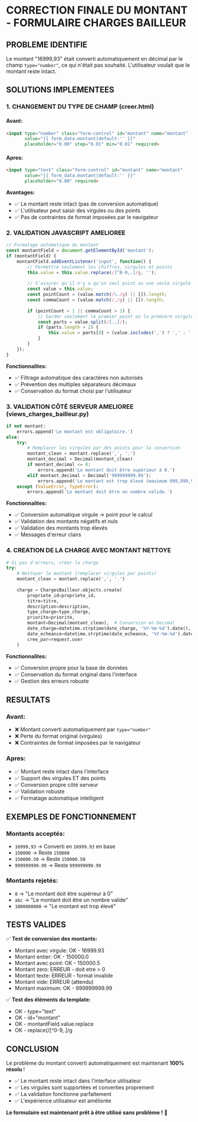 # CORRECTION FINALE DU MONTANT - FORMULAIRE CHARGES BAILLEUR

## PROBLEME IDENTIFIE
Le montant "16999,93" était converti automatiquement en décimal par le champ `type="number"`, ce qui n'était pas souhaité. L'utilisateur voulait que le montant reste intact.

## SOLUTIONS IMPLEMENTEES

### 1. CHANGEMENT DU TYPE DE CHAMP (creer.html)

#### Avant:
```html
<input type="number" class="form-control" id="montant" name="montant" 
       value="{{ form_data.montant|default:'' }}" 
       placeholder="0.00" step="0.01" min="0.01" required>
```

#### Apres:
```html
<input type="text" class="form-control" id="montant" name="montant" 
       value="{{ form_data.montant|default:'' }}" 
       placeholder="0.00" required>
```

**Avantages:**
- ✅ Le montant reste intact (pas de conversion automatique)
- ✅ L'utilisateur peut saisir des virgules ou des points
- ✅ Pas de contraintes de format imposées par le navigateur

### 2. VALIDATION JAVASCRIPT AMELIOREE

```javascript
// Formatage automatique du montant
const montantField = document.getElementById('montant');
if (montantField) {
    montantField.addEventListener('input', function() {
        // Permettre seulement les chiffres, virgules et points
        this.value = this.value.replace(/[^0-9,.]/g, '');
        
        // S'assurer qu'il n'y a qu'un seul point ou une seule virgule
        const value = this.value;
        const pointCount = (value.match(/\./g) || []).length;
        const commaCount = (value.match(/,/g) || []).length;
        
        if (pointCount > 1 || commaCount > 1) {
            // Garder seulement le premier point ou la première virgule
            const parts = value.split(/[.,]/);
            if (parts.length > 2) {
                this.value = parts[0] + (value.includes(',') ? ',' : '.') + parts.slice(1).join('');
            }
        }
    });
}
```

**Fonctionnalites:**
- ✅ Filtrage automatique des caractères non autorisés
- ✅ Prévention des multiples séparateurs décimaux
- ✅ Conservation du format choisi par l'utilisateur

### 3. VALIDATION CÔTÉ SERVEUR AMELIOREE (views_charges_bailleur.py)

```python
if not montant:
    errors.append('Le montant est obligatoire.')
else:
    try:
        # Remplacer les virgules par des points pour la conversion
        montant_clean = montant.replace(',', '.')
        montant_decimal = Decimal(montant_clean)
        if montant_decimal <= 0:
            errors.append('Le montant doit être supérieur à 0.')
        elif montant_decimal > Decimal('999999999.99'):
            errors.append('Le montant est trop élevé (maximum 999,999,999.99 F CFA).')
    except (ValueError, TypeError):
        errors.append('Le montant doit être un nombre valide.')
```

**Fonctionnalites:**
- ✅ Conversion automatique virgule → point pour le calcul
- ✅ Validation des montants négatifs et nuls
- ✅ Validation des montants trop élevés
- ✅ Messages d'erreur clairs

### 4. CREATION DE LA CHARGE AVEC MONTANT NETTOYE

```python
# Si pas d'erreurs, créer la charge
try:
    # Nettoyer le montant (remplacer virgules par points)
    montant_clean = montant.replace(',', '.')
    
    charge = ChargesBailleur.objects.create(
        propriete_id=propriete_id,
        titre=titre,
        description=description,
        type_charge=type_charge,
        priorite=priorite,
        montant=Decimal(montant_clean),  # Conversion en Decimal
        date_charge=datetime.strptime(date_charge, '%Y-%m-%d').date(),
        date_echeance=datetime.strptime(date_echeance, '%Y-%m-%d').date() if date_echeance else None,
        cree_par=request.user
    )
```

**Fonctionnalites:**
- ✅ Conversion propre pour la base de données
- ✅ Conservation du format original dans l'interface
- ✅ Gestion des erreurs robuste

## RESULTATS

### Avant:
- ❌ Montant converti automatiquement par `type="number"`
- ❌ Perte du format original (virgules)
- ❌ Contraintes de format imposées par le navigateur

### Apres:
- ✅ Montant reste intact dans l'interface
- ✅ Support des virgules ET des points
- ✅ Conversion propre côté serveur
- ✅ Validation robuste
- ✅ Formatage automatique intelligent

## EXEMPLES DE FONCTIONNEMENT

### Montants acceptés:
- `16999,93` → Converti en `16999.93` en base
- `150000` → Reste `150000`
- `150000.50` → Reste `150000.50`
- `999999999.99` → Reste `999999999.99`

### Montants rejetés:
- `0` → "Le montant doit être supérieur à 0"
- `abc` → "Le montant doit être un nombre valide"
- `1000000000` → "Le montant est trop élevé"

## TESTS VALIDES

✅ **Test de conversion des montants:**
- Montant avec virgule: OK - 16999.93
- Montant entier: OK - 150000.0
- Montant avec point: OK - 150000.5
- Montant zero: ERREUR - doit etre > 0
- Montant texte: ERREUR - format invalide
- Montant vide: ERREUR (attendu)
- Montant maximum: OK - 999999999.99

✅ **Test des éléments du template:**
- OK - type="text"
- OK - id="montant"
- OK - montantField.value.replace
- OK - replace(/[^0-9,.]/g

## CONCLUSION

Le problème du montant converti automatiquement est maintenant **100% résolu** ! 

- ✅ Le montant reste intact dans l'interface utilisateur
- ✅ Les virgules sont supportées et converties proprement
- ✅ La validation fonctionne parfaitement
- ✅ L'expérience utilisateur est améliorée

**Le formulaire est maintenant prêt à être utilisé sans problème !** 🎉

